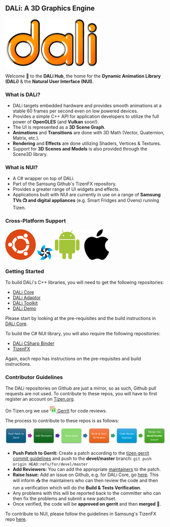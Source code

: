 ## DALi: A 3D Graphics Engine

![](images/dali.png)

Welcome :wave: to the **DALi Hub**, the home for the **Dynamic Animation Library (DALi)** & the **Natural User Interface (NUI)**.

### What is DALi?
* DALi targets embedded hardware and provides smooth animations at a stable 60 frames per second even on low powered devices. 
* Provides a simple C++ API for application developers to utilize the full power of **OpenGLES** (and **Vulkan** soon!).
* The UI is represented as a **3D Scene Graph**.
* **Animations** and **Transitions** are done with 3D Math (Vector, Quaternion, Matrix, etc.).
* **Rendering** and **Effects** are done utilizing Shaders, Vertices & Textures.
* Support for **3D Scenes and Models** is also provided through the Scene3D library.

### What is NUI?
* A C# wrapper on top of DALi.
* Part of the Samsung Github's TizenFX repository.
* Provides a greater range of UI widgets and effects.
* Applications built with NUI are currently in use on a range of **Samsung TVs :tv: and digital appliances** (e.g. Smart Fridges and Ovens) running Tizen.

### Cross-Platform Support
[![Ubuntu](images/platform-ubuntu.svg)](https://ubuntu.com/desktop)
[![Tizen](images/platform-tizen.png)](https://www.tizen.org)
[![Android](images/platform-android.svg)](https://www.android.com)
[![Mac OS X](images/platform-macosx.svg)](https://www.apple.com/macos)

### Getting Started

To build DALi's C++ libraries, you will need to get the following repositories:
 - [DALi Core](https://github.com/dalihub/dali-core)
 - [DALi Adaptor](https://github.com/dalihub/dali-adaptor)
 - [DALi Toolkit](https://github.com/dalihub/dali-toolkit)
 - [DALi Demo](https://github.com/dalihub/dali-demo)

Please start by looking at the pre-requisites and the build instructions in [DALi Core](https://github.com/dalihub/dali-core?tab=readme-ov-file#build-instructions).

To build the C# NUI library, you will also require the following repositories:
 - [DALi CSharp Binder](https://github.com/dalihub/dali-csharp-binder)
 - [TizenFX](https://github.com/dalihub/TizenFX)

Again, each repo has instructions on the pre-requisites and build instructions.

### Contributor Guidelines
The DALi repositories on Github are just a mirror, so as such, Github pull requests are not used.
To contribute to these repos, you will have to first register an account on [Tizen.org](https://www.tizen.org/user/register).

On Tizen.org we use [![](images/gerrit-logo.png) Gerrit](https://review.tizen.org/) for code reviews.

The process to contribute to these repos is as follows:

![](images/process.png)
- **Push Patch to Gerrit:** Create a patch according to the [tizen gerrit commit guidelines](https://docs.tizen.org/platform/developing/contributing/) and push to the **devel/master** branch:
  ```git push origin HEAD:refs/for/devel/master```
- **Add Reviewers:** You can add the appropriate [maintainers](https://review.tizen.org/gerrit/#/admin/groups/740,members) to the patch.
- **Raise Issue:** Add an issue on Github, e.g. for DALi Core, go [here](https://github.com/dalihub/dali-core/issues). 
  This will inform :inbox_tray: the maintainers who can then review the code and then run a verification which will do the **Build & Tests Verification**.
- Any problems with this will be reported back to the committer who can then fix the problems and submit a new patchset.
- Once verified, the code will be **approved on gerrit** and then **merged** :superhero:.

To contribute to NUI, please follow the guidelines in Samsung's TizenFX repo [here](https://github.com/Samsung/TizenFX).